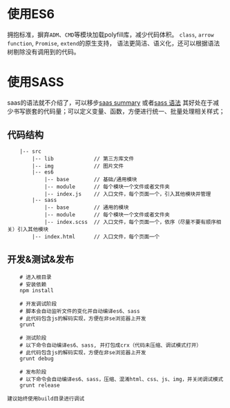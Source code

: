 # 使用ES6
拥抱标准，摒弃`ADM`、`CMD`等模块加载polyfill库，减少代码体积。
`class`, `arrow function`, `Promise`, `extend`的原生支持，
语法更简洁、语义化，还可以根据语法树剔除没有调用到的代码。


# 使用SASS
saas的语法就不介绍了，可以移步[saas summary](http://blog.suluf.com/2017/04/01/sass-summary/) 或者[sass 语法](http://www.w3cplus.com/sassguide/syntax.html)
其好处在于减少书写嵌套的代码量；可以定义变量、函数，方便进行统一、批量处理相关样式；

## 代码结构
```shell
    |-- src
        |-- lib             // 第三方库文件
        |-- img             // 图片文件
        |-- es6
            |-- base        // 基础/通用模块
            |-- module      // 每个模块一个文件或者文件夹
            |-- index.js    // 入口文件，每个页面一个，引入其他模块并管理
        |-- sass
            |-- base        // 通用的模块
            |-- module      // 每个模块一个文件或者文件夹
            |-- index.scss  // 入口文件，每个页面一个，依序（尽量不要有顺序相关）引入其他模块
        |-- index.html      // 入口文件，每个页面一个
```

## 开发&测试&发布
```shell
    # 进入根目录
    # 安装依赖
    npm install

    # 开发调试阶段
    # 脚本会自动监听文件的变化并自动编译es6、sass
    # 此代码包含js的解码实现，方便在非se浏览器上开发
    grunt
    
    # 测试阶段
    # 以下命令自动编译es6、sass, 并打包成crx（代码未压缩、调试模式打开）
    # 此代码包含js的解码实现，方便在非se浏览器上开发
    grunt debug
    
    # 发布阶段
    # 以下命令会自动编译es6、sass，压缩、混淆html、css、js、img，并关闭调试模式
    grunt release
```

`建议始终使用build目录进行调试`
